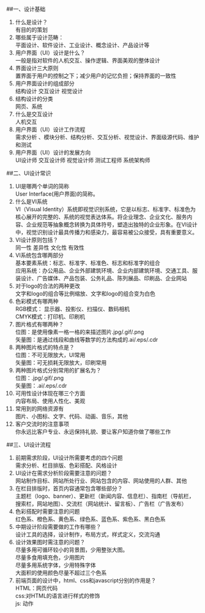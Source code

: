 ##一、设计基础
1. 什么是设计？  
  有目的的策划  
2. 哪些属于设计范畴：  
  平面设计、软件设计、工业设计、概念设计、产品设计等  
3. 用户界面（UI）设计是什么？  
一般是指对软件的人机交互、操作逻辑、界面美观的整体设计
4. 界面设计三大原则  
   置界面于用户的控制之下；减少用户的记忆负担；保持界面的一致性
6. 用户界面设计的组成部分  
结构设计 交互设计 视觉设计
7. 结构设计的分类  
网页、系统
8. 什么是交互设计  
人机交互
9. 用户界面（UI）设计工作流程  
需求分析 、模块分析、结构分析、交互分析、视觉设计、界面级源代码、维护和测试
10. 用户界面（UI）设计的发展方向  
UI设计师 交互设计师 视觉设计师 测试工程师 系统架构师  

##二、UI设计常识
1. UI是哪两个单词的简称  
User Interface(用户界面)的简称。
2. 什么是VI系统  
VI（Visual Identity）系统即视觉识别系统，它是以标志、标准字、标准色为核心展开的完整的、系统的视觉表达体系。将企业理念、企业文化、服务内容、企业规范等抽象概念转换为具体符号，塑造出独特的企业形象。在VI设计中，视觉识别设计最具传播力和感染力，最容易被公众接受，具有重要意义。
3. VI设计原则包括？  
同一性 差异性 文化性 有效性
4. VI系统包含哪两部分  
基本要素系统：标志、标准字、标准色、标志和标准字的组合  
应用系统：办公用品、企业外部建筑环境、企业内部建筑环境、交通工具、服装设计、广告媒体、产品包装、公务礼品、陈列展品、印刷品、企业网站
5. 对于logo的合法的两种更改  
文字和logo的组合等比例缩放、文字和logo的组合变为白色
6. 色彩模式有哪两种  
RGB模式： 显示器、投影仪、扫描仪、数码相机  
CMYK模式：打印机、印刷机 
7. 图片格式有哪两种？  
位图：是使用像素一格一格的来描述图片.jpg/.gif/.png  
矢量图：是通过线段和曲线等数学的方法构成的.ai/.eps/.cdr
8. 两种图片格式的特点是？  
位图：不可无限放大，UI常用  
矢量图：可无损耗无限放大，印刷常用
9. 两种图片格式分别常用的扩展名为？  
位图：.jpg/.gif/.png  
矢量图：.ai/.eps/.cdr
10. 可用性设计体现在哪三个方面  
内容布局、使用人性化、美观
11. 常用到的网络资源有  
图片、小图标、文字、代码、动画、音乐，其他
12. 客户交流时的注意事项  
你永远比客户专业、永远保持礼貌、要让客户知道你做了哪些工作  

##三、UI设计流程
1. 前期需求阶段，UI设计所需要考虑的四个问题  
需求分析、栏目排版、色彩搭配、风格设计
2. UI设计在需求分析阶段需要注意的问题？  
网站制作目标、网站所处行业、网站包含的内容、网站使用的人群、其他
3. 在栏目排版时，首页内容通常包含哪些部分？  
主题栏（logo、banner）、更新栏（新闻内容、信息栏）、指南栏（导航栏，搜索栏，网站地图）、交流栏（网站统计、留言板）、广告栏（广告发布）
4. 色彩搭配时需要注意的问题  
红色系、橙色系、黄色系、绿色系、蓝色系、紫色系、黑白色系
5. 中期设计阶段需要做的工作有哪些？  
设计工具的选择，设计制作，布局方式，样式定义，交流沟通
6. 设计效果图时需注意的问题？  
尽量多用可循环较小的背景图，少用整张大图。  
尽量多食用填充色，少用图片  
尽量多用系统字体，少用特殊字体  
大面积的使用颜色尽量不超过三个色系
7. 前端页面的设计中，html、css和javascript分别的作用是？  
HTML：网页代码  
css:对HTML的语言进行样式的修饰  
js: 动作
